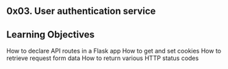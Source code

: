 0x03. User authentication service
-------

Learning Objectives
---------
How to declare API routes in a Flask app
How to get and set cookies
How to retrieve request form data
How to return various HTTP status codes
